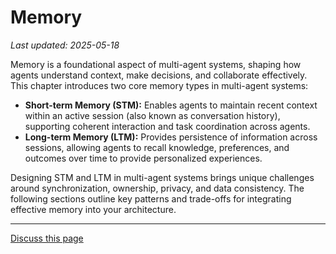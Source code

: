 # Memory

_Last updated: 2025-05-18_

Memory is a foundational aspect of multi-agent systems, shaping how agents
understand context, make decisions, and collaborate effectively. This chapter
introduces two core memory types in multi-agent systems:

- **Short-term Memory (STM):** Enables agents to maintain recent context within
  an active session (also known as conversation history), supporting coherent
  interaction and task coordination across agents.
- **Long-term Memory (LTM):** Provides persistence of information across
  sessions, allowing agents to recall knowledge, preferences, and outcomes over
  time to provide personalized experiences.

Designing STM and LTM in multi-agent systems brings unique challenges around
synchronization, ownership, privacy, and data consistency. The following
sections outline key patterns and trade-offs for integrating effective memory
into your architecture.

---

<a class="github-button" href="https://github.com/microsoft/multi-agent-reference-architecture/discussions/new?category=q-a&body=Source: [Memory](https://github.com/microsoft/multi-agent-reference-architecture/blob/main/docs/memory/Memory.md)" data-icon="octicon-comment-discussion" target="_blank" data-size="large" aria-label="Discuss buttons/github-buttons on GitHub">Discuss this page</a>

<script async defer src="https://buttons.github.io/buttons.js"></script>
